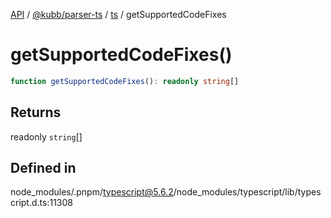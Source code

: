 [API](../../../../../packages.md) / [@kubb/parser-ts](../../../index.md) / [ts](../index.md) / getSupportedCodeFixes

# getSupportedCodeFixes()

```ts
function getSupportedCodeFixes(): readonly string[]
```

## Returns

readonly `string`[]

## Defined in

node\_modules/.pnpm/typescript@5.6.2/node\_modules/typescript/lib/typescript.d.ts:11308
